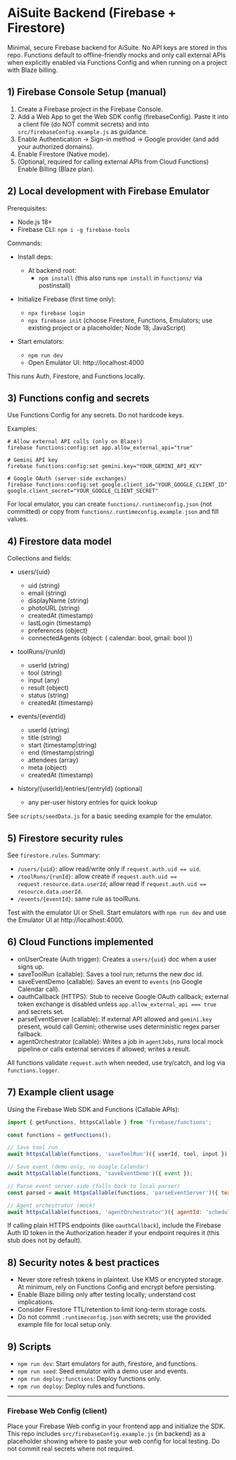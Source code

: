 # AiSuite Backend (Firebase + Firestore)

Minimal, secure Firebase backend for AiSuite. No API keys are stored in this repo. Functions default to offline-friendly mocks and only call external APIs when explicitly enabled via Functions Config and when running on a project with Blaze billing.

## 1) Firebase Console Setup (manual)

1. Create a Firebase project in the Firebase Console.
2. Add a Web App to get the Web SDK config (firebaseConfig). Paste it into a client file (do NOT commit secrets) and into `src/firebaseConfig.example.js` as guidance.
3. Enable Authentication → Sign-in method → Google provider (and add your authorized domains).
4. Enable Firestore (Native mode).
5. (Optional, required for calling external APIs from Cloud Functions) Enable Billing (Blaze plan).

## 2) Local development with Firebase Emulator

Prerequisites:
- Node.js 18+
- Firebase CLI: `npm i -g firebase-tools`

Commands:

- Install deps:
  - At backend root:
    - `npm install` (this also runs `npm install` in `functions/` via postinstall)

- Initialize Firebase (first time only):
  - `npx firebase login`
  - `npx firebase init` (choose Firestore, Functions, Emulators; use existing project or a placeholder; Node 18; JavaScript)

- Start emulators:
  - `npm run dev`
  - Open Emulator UI: http://localhost:4000

This runs Auth, Firestore, and Functions locally.

## 3) Functions config and secrets

Use Functions Config for any secrets. Do not hardcode keys.

Examples:

```
# Allow external API calls (only on Blaze!)
firebase functions:config:set app.allow_external_api="true"

# Gemini API key
firebase functions:config:set gemini.key="YOUR_GEMINI_API_KEY"

# Google OAuth (server-side exchanges)
firebase functions:config:set google.client_id="YOUR_GOOGLE_CLIENT_ID" google.client_secret="YOUR_GOOGLE_CLIENT_SECRET"
```

For local emulator, you can create `functions/.runtimeconfig.json` (not committed) or copy from `functions/.runtimeconfig.example.json` and fill values.

## 4) Firestore data model

Collections and fields:

- users/{uid}
  - uid (string)
  - email (string)
  - displayName (string)
  - photoURL (string)
  - createdAt (timestamp)
  - lastLogin (timestamp)
  - preferences (object)
  - connectedAgents (object: { calendar: bool, gmail: bool })

- toolRuns/{runId}
  - userId (string)
  - tool (string)
  - input (any)
  - result (object)
  - status (string)
  - createdAt (timestamp)

- events/{eventId}
  - userId (string)
  - title (string)
  - start (timestamp|string)
  - end (timestamp|string)
  - attendees (array)
  - meta (object)
  - createdAt (timestamp)

- history/{userId}/entries/{entryId} (optional)
  - any per-user history entries for quick lookup

See `scripts/seedData.js` for a basic seeding example for the emulator.

## 5) Firestore security rules

See `firestore.rules`. Summary:

- `/users/{uid}`: allow read/write only if `request.auth.uid == uid`.
- `/toolRuns/{runId}`: allow create if `request.auth.uid == request.resource.data.userId`; allow read if `request.auth.uid == resource.data.userId`.
- `/events/{eventId}`: same rule as toolRuns.

Test with the emulator UI or Shell. Start emulators with `npm run dev` and use the Emulator UI at http://localhost:4000.

## 6) Cloud Functions implemented

- onUserCreate (Auth trigger): Creates a `users/{uid}` doc when a user signs up.
- saveToolRun (callable): Saves a tool run; returns the new doc id.
- saveEventDemo (callable): Saves an event to `events` (no Google Calendar call).
- oauthCallback (HTTPS): Stub to receive Google OAuth callback; external token exchange is disabled unless `app.allow_external_api === true` and secrets set.
- parseEventServer (callable): If external API allowed and `gemini.key` present, would call Gemini; otherwise uses deterministic regex parser fallback.
- agentOrchestrator (callable): Writes a job in `agentJobs`, runs local mock pipeline or calls external services if allowed; writes a result.

All functions validate `request.auth` when needed, use try/catch, and log via `functions.logger`.

## 7) Example client usage

Using the Firebase Web SDK and Functions (Callable APIs):

```js
import { getFunctions, httpsCallable } from 'firebase/functions';

const functions = getFunctions();

// Save tool run
await httpsCallable(functions, 'saveToolRun')({ userId, tool, input });

// Save event (demo only, no Google Calendar)
await httpsCallable(functions, 'saveEventDemo')({ event });

// Parse event server-side (falls back to local parser)
const parsed = await httpsCallable(functions, 'parseEventServer')({ text: "Meet Sam tomorrow 3pm" });

// Agent orchestrator (mock)
await httpsCallable(functions, 'agentOrchestrator')({ agentId: 'scheduler', input: 'Schedule...', userId });
```

If calling plain HTTPS endpoints (like `oauthCallback`), include the Firebase Auth ID token in the Authorization header if your endpoint requires it (this stub does not by default).

## 8) Security notes & best practices

- Never store refresh tokens in plaintext. Use KMS or encrypted storage. At minimum, rely on Functions Config and encrypt before persisting.
- Enable Blaze billing only after testing locally; understand cost implications.
- Consider Firestore TTL/retention to limit long-term storage costs.
- Do not commit `.runtimeconfig.json` with secrets; use the provided example file for local setup only.

## 9) Scripts

- `npm run dev`: Start emulators for auth, firestore, and functions.
- `npm run seed`: Seed emulator with a demo user and events.
- `npm run deploy:functions`: Deploy functions only.
- `npm run deploy`: Deploy rules and functions.

---

### Firebase Web Config (client)

Place your Firebase Web config in your frontend app and initialize the SDK. This repo includes `src/firebaseConfig.example.js` (in backend) as a placeholder showing where to paste your web config for local testing. Do not commit real secrets where not required.
